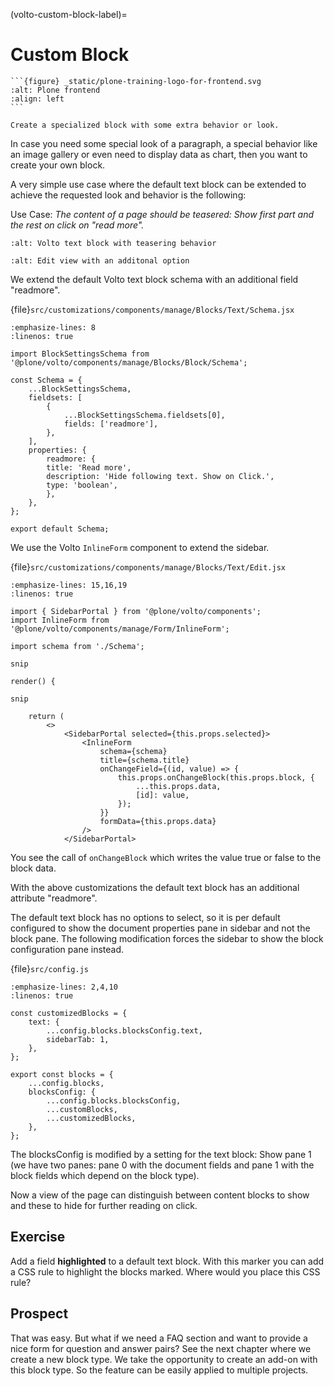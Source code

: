 (volto-custom-block-label)=

# Custom Block

````{sidebar} Plone Frontend Chapter
```{figure} _static/plone-training-logo-for-frontend.svg
:alt: Plone frontend 
:align: left
```

Create a specialized block with some extra behavior or look.
````

In case you need some special look of a paragraph, a special behavior like an image gallery or even need to display data as chart, then you want to create your own block.

A very simple use case where the default text block can be extended to achieve the requested look and behavior is the following:

Use Case: *The content of a page should be teasered: Show first part and the rest on click on "read more".*

```{figure} _static/volto_block_readmore.png
:alt: Volto text block with teasering behavior
```

```{figure} _static/volto_block_readmore_edit.png
:alt: Edit view with an additonal option
```

We extend the default Volto text block schema with an additional field "readmore".

{file}`src/customizations/components/manage/Blocks/Text/Schema.jsx`

```{code-block} jsx
:emphasize-lines: 8
:linenos: true

import BlockSettingsSchema from '@plone/volto/components/manage/Blocks/Block/Schema';

const Schema = {
    ...BlockSettingsSchema,
    fieldsets: [
        {
            ...BlockSettingsSchema.fieldsets[0],
            fields: ['readmore'],
        },
    ],
    properties: {
        readmore: {
        title: 'Read more',
        description: 'Hide following text. Show on Click.',
        type: 'boolean',
        },
    },
};

export default Schema;
```

We use the Volto `InlineForm` component to extend the sidebar.

{file}`src/customizations/components/manage/Blocks/Text/Edit.jsx`

```{code-block} jsx
:emphasize-lines: 15,16,19
:linenos: true

import { SidebarPortal } from '@plone/volto/components';
import InlineForm from '@plone/volto/components/manage/Form/InlineForm';

import schema from './Schema';

snip

render() {

snip

    return (
        <>
            <SidebarPortal selected={this.props.selected}>
                <InlineForm
                    schema={schema}
                    title={schema.title}
                    onChangeField={(id, value) => {
                        this.props.onChangeBlock(this.props.block, {
                            ...this.props.data,
                            [id]: value,
                        });
                    }}
                    formData={this.props.data}
                />
            </SidebarPortal>
```

You see the call of `onChangeBlock` which writes the value true or false to the block data.

With the above customizations the default text block has an additional attribute "readmore".

The default text block has no options to select, so it is per default configured to show the document properties pane in sidebar and not the block pane. The following modification forces the sidebar to show the block configuration pane instead.

{file}`src/config.js`

```{code-block} jsx
:emphasize-lines: 2,4,10
:linenos: true

const customizedBlocks = {
    text: {
        ...config.blocks.blocksConfig.text,
        sidebarTab: 1,
    },
};

export const blocks = {
    ...config.blocks,
    blocksConfig: {
        ...config.blocks.blocksConfig,
        ...customBlocks,
        ...customizedBlocks,
    },
};
```

The blocksConfig is modified by a setting for the text block: Show pane 1 (we have two panes: pane 0 with the document fields and pane 1 with the block fields which depend on the block type).

Now a view of the page can distinguish between content blocks to show and these to hide for further reading on click.

## Exercise

Add a field **highlighted** to a default text block. With this marker you can add a CSS rule to highlight the blocks marked. Where would you place this CSS rule?

## Prospect

That was easy. But what if we need a FAQ section and want to provide a nice form for question and answer pairs? See the next chapter where we create a new block type. We take the opportunity to create an add-on with this block type. So the feature can be easily applied to multiple projects.
